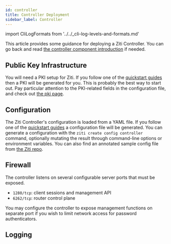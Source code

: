 ```yaml
---
id: controller
title: Controller Deployment
sidebar_label: Controller
---
```


import CliLogFormats from '../../_cli-log-levels-and-formats.md'

This article provides some guidance for deploying a Ziti Controller. You can go back and read [the controller component introduction](/learn/introduction/03-components.md#openziti-controller) if needed.

## Public Key Infrastructure

You will need a PKI setup for Ziti. If you follow one of the [quickstart guides](/learn/quickstarts/network/hosted.md) then a PKI will be generated for you. This is probably the best way to start out. Pay particular attention to the PKI-related fields in the configuration file, and check out [the pki page](/learn/core-concepts/pki.md).

## Configuration

The Ziti Controller's configuration is loaded from a YAML file. If you follow one of the [quickstart guides](/learn/quickstarts/network/hosted.md) a configuration file will be generated. You can generate a configuration with the `ziti create config controller` command, optionally mutating the result through command-line options or environment variables. You can also find an annotated sample config file from [the Ziti repo](https://github.com/openziti/ziti/blob/main/etc/ctrl.with.edge.yml).

## Firewall

The controller listens on several configurable server ports that must be exposed.

- `1280/tcp`: client sessions and management API
- `6262/tcp`: router control plane

You may configure the controller to expose management functions on separate port if you wish to limit network access for password authenticators.

## Logging

<CliLogFormats/>